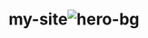 # my-site![hero-bg](https://user-images.githubusercontent.com/74658475/109854723-710c3300-7c68-11eb-81a4-ea904cb3c76d.jpg)
